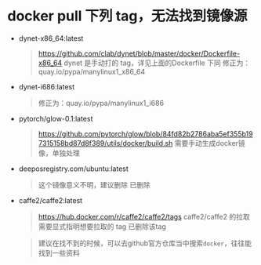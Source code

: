 # docker pull 下列 tag，无法找到镜像源

- dynet-x86_64:latest
    > https://github.com/clab/dynet/blob/master/docker/Dockerfile-x86_64
    > dynet 是手动打的 tag，详见上面的Dockerfile
    > 下同
    > 修正为：quay.io/pypa/manylinux1_x86_64
- dynet-i686:latest
    > 修正为：quay.io/pypa/manylinux1_i686
- pytorch/glow-0.1:latest
    > https://github.com/pytorch/glow/blob/84fd82b2786aba5ef355b197315158bd87d8f389/utils/docker/build.sh
    > 需要手动生成docker镜像，单独处理
- deeposregistry.com/ubuntu:latest
    > 这个镜像意义不明，建议删除
    > 已删除
- caffe2/caffe2:latest
    > https://hub.docker.com/r/caffe2/caffe2/tags
    > caffe2/caffe2 的拉取需要显式指明想要拉取的 tag
    > 已删除该tag

    > 建议在找不到的时候，可以去github官方仓库当中搜索`docker`，往往能找到一些资料
